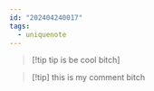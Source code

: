 ```yaml
---
id: "202404240017"
tags:
  - uniquenote
---
```

>[!tip tip is be cool bitch]

>[!tip] this is my comment bitch



